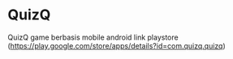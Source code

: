 # QuizQ
QuizQ game berbasis mobile android
link playstore (https://play.google.com/store/apps/details?id=com.quizq.quizq)
